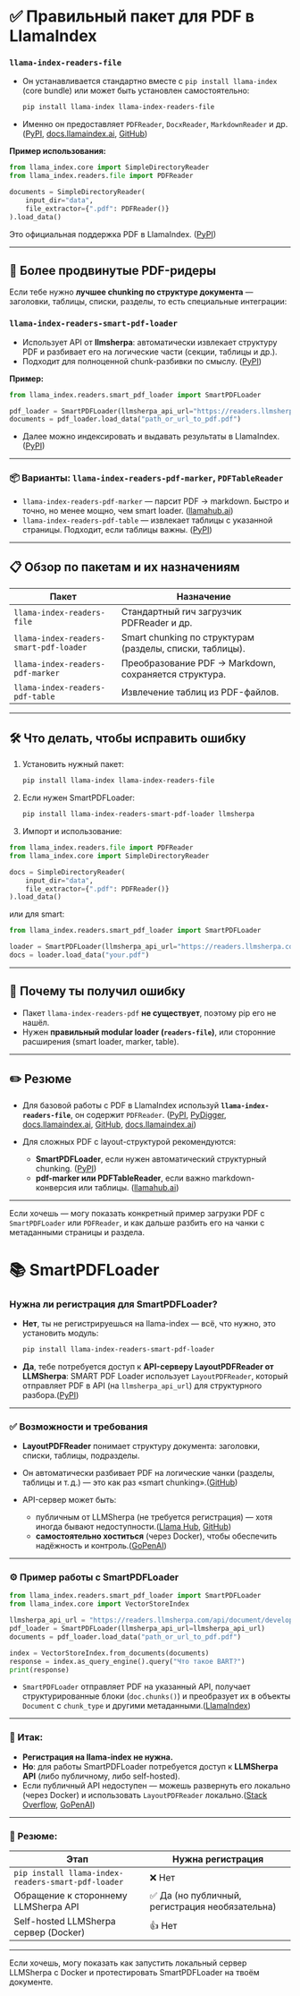 # ✅ Правильный пакет для PDF в LlamaIndex

### **`llama-index-readers-file`**

* Он устанавливается стандартно вместе с `pip install llama-index` (core bundle) или может быть установлен самостоятельно:

  ```bash
  pip install llama-index llama-index-readers-file
  ```
* Именно он предоставляет `PDFReader`, `DocxReader`, `MarkdownReader` и др. ([PyPI][1], [docs.llamaindex.ai][2], [GitHub][3])

**Пример использования:**

```python
from llama_index.core import SimpleDirectoryReader
from llama_index.readers.file import PDFReader

documents = SimpleDirectoryReader(
    input_dir="data",
    file_extractor={".pdf": PDFReader()}
).load_data()
```

Это официальная поддержка PDF в LlamaIndex. ([PyPI][1])

---

## 🧠 Более продвинутые PDF-ридеры

Если тебе нужно **лучшее chunking по структуре документа** — заголовки, таблицы, списки, разделы, то есть специальные интеграции:

### **`llama-index-readers-smart-pdf-loader`**

* Использует API от **llmsherpa**: автоматически извлекает структуру PDF и разбивает его на логические части (секции, таблицы и др.).
* Подходит для полноценной chunk-разбивки по смыслу. ([PyPI][4])

**Пример:**

```python
from llama_index.readers.smart_pdf_loader import SmartPDFLoader

pdf_loader = SmartPDFLoader(llmsherpa_api_url="https://readers.llmsherpa.com/api/document/developer/parseDocument?renderFormat=all")
documents = pdf_loader.load_data("path_or_url_to_pdf.pdf")
```

* Далее можно индексировать и выдавать результаты в LlamaIndex. ([PyPI][4])

---

### 📦 Варианты: `llama-index-readers-pdf-marker`, `PDFTableReader`

* `llama-index-readers-pdf-marker` — парсит PDF → markdown. Быстро и точно, но менее мощно, чем smart loader. ([llamahub.ai][5])
* `llama-index-readers-pdf-table` — извлекает таблицы с указанной страницы. Подходит, если таблицы важны. ([PyPI][6])

---

## 📋 Обзор по пакетам и их назначениям

| Пакет                                  | Назначение                                               |
| -------------------------------------- | -------------------------------------------------------- |
| `llama-index-readers-file`             | Стандартный rич загрузчик PDFReader и др.                |
| `llama-index-readers-smart-pdf-loader` | Smart chunking по структурам (разделы, списки, таблицы). |
| `llama-index-readers-pdf-marker`       | Преобразование PDF → Markdown, сохраняется структура.    |
| `llama-index-readers-pdf-table`        | Извлечение таблиц из PDF-файлов.                         |

---

## 🛠 Что делать, чтобы исправить ошибку

1. Установить нужный пакет:

   ```bash
   pip install llama-index llama-index-readers-file
   ```

2. Если нужен SmartPDFLoader:

   ```bash
   pip install llama-index-readers-smart-pdf-loader llmsherpa
   ```

3. Импорт и использование:

```python
from llama_index.readers.file import PDFReader
from llama_index.core import SimpleDirectoryReader

docs = SimpleDirectoryReader(
    input_dir="data",
    file_extractor={".pdf": PDFReader()}
).load_data()
```

или для smart:

```python
from llama_index.readers.smart_pdf_loader import SmartPDFLoader

loader = SmartPDFLoader(llmsherpa_api_url="https://readers.llmsherpa.com/api/...")  # endpoint разработчика
docs = loader.load_data("your.pdf")
```

---

## 🚨 Почему ты получил ошибку

* Пакет `llama-index-readers-pdf` **не существует**, поэтому pip его не нашёл.
* Нужен **правильный modular loader (`readers-file`)**, или сторонние расширения (smart loader, marker, table).

---

## ✏️ Резюме

* Для базовой работы с PDF в LlamaIndex используй **`llama-index-readers-file`**, он содержит `PDFReader`. ([PyPI][1], [PyDigger][7], [docs.llamaindex.ai][8], [GitHub][9], [docs.llamaindex.ai][10])
* Для сложных PDF с layout-структурой рекомендуются:

  * **SmartPDFLoader**, если нужен автоматический структурный chunking. ([PyPI][4])
  * **pdf-marker или PDFTableReader**, если важно markdown-конверсия или таблицы. ([llamahub.ai][5])

---

Если хочешь — могу показать конкретный пример загрузки PDF с `SmartPDFLoader` или `PDFReader`, и как дальше разбить его на чанки с метаданными страницы и раздела.

[1]: https://pypi.org/project/llama-index-readers-file/?utm_source=chatgpt.com "llama-index-readers-file - PyPI"
[2]: https://docs.llamaindex.ai/en/stable/getting_started/installation/?utm_source=chatgpt.com "Installation and Setup - LlamaIndex"
[3]: https://github.com/run-llama/llama_index/issues/11681?utm_source=chatgpt.com "ImportError: cannot import name 'PDFReader' from 'llama_index ..."
[4]: https://pypi.org/project/llama-index-readers-smart-pdf-loader/?utm_source=chatgpt.com "llama-index-readers-smart-pdf-loader - PyPI"
[5]: https://llamahub.ai/l/readers/llama-index-readers-pdf-marker?from=&utm_source=chatgpt.com "LlamaIndex Readers Integration: Pdf-Marker - Llama Hub"
[6]: https://pypi.org/project/llama-index-readers-pdf-table/?utm_source=chatgpt.com "llama-index-readers-pdf-table - PyPI"
[7]: https://pydigger.com/pypi/llama-index-readers-smart-pdf-loader?utm_source=chatgpt.com "llama-index-readers-smart-pdf-loader - PyDigger"
[8]: https://docs.llamaindex.ai/en/stable/api_reference/readers/smart_pdf_loader/?utm_source=chatgpt.com "Smart pdf loader - LlamaIndex"
[9]: https://github.com/run-llama/llama_index/issues/15243?utm_source=chatgpt.com "How to handle complex PDFs · Issue #15243 · run-llama/llama_index"
[10]: https://docs.llamaindex.ai/en/stable/module_guides/loading/?utm_source=chatgpt.com "Loading Data - LlamaIndex"


# 📚 SmartPDFLoader

### **Нужна ли регистрация для SmartPDFLoader?**

* **Нет**, ты не регистрируешься на llama-index — всё, что нужно, это установить модуль:

  ```bash
  pip install llama-index-readers-smart-pdf-loader
  ```
* **Да**, тебе потребуется доступ к **API-серверу LayoutPDFReader от LLMSherpa**:
  SMART PDF Loader использует `LayoutPDFReader`, который отправляет PDF в API (на `llmsherpa_api_url`) для структурного разбора.([PyPI][1])

---

### ✅ Возможности и требования

* **LayoutPDFReader** понимает структуру документа: заголовки, списки, таблицы, подразделы.
* Он автоматически разбивает PDF на логические чанки (разделы, таблицы и т. д.) — это как раз «smart chunking».([GitHub][2])
* API-сервер может быть:

  * публичным от LLMSherpa (не требуется регистрация) — хотя иногда бывают недоступности.([Llama Hub][3], [GitHub][4])
  * **самостоятельно хоститься** (через Docker), чтобы обеспечить надёжность и контроль.([GoPenAI][5])

---

### ⚙ Пример работы с SmartPDFLoader

```python
from llama_index.readers.smart_pdf_loader import SmartPDFLoader
from llama_index.core import VectorStoreIndex

llmsherpa_api_url = "https://readers.llmsherpa.com/api/document/developer/parseDocument?renderFormat=all"
pdf_loader = SmartPDFLoader(llmsherpa_api_url=llmsherpa_api_url)
documents = pdf_loader.load_data("path_or_url_to_pdf.pdf")

index = VectorStoreIndex.from_documents(documents)
response = index.as_query_engine().query("Что такое BART?")
print(response)
```

* `SmartPDFLoader` отправляет PDF на указанный API, получает структурированные блоки (`doc.chunks()`) и преобразует их в объекты `Document` с `chunk_type` и другими метаданными.([LlamaIndex][6])

---

### 📌 Итак:

* **Регистрация на llama-index не нужна.**
* **Но**: для работы SmartPDFLoader потребуется доступ к **LLMSherpa API** (либо публичному, либо self-hosted).
* Если публичный API недоступен — можешь развернуть его локально (через Docker) и использовать `LayoutPDFReader` локально.([Stack Overflow][7], [GoPenAI][5])

---

### 👣 Резюме:

| Этап                                               | Нужна регистрация                              |
| -------------------------------------------------- | ---------------------------------------------- |
| `pip install llama-index-readers-smart-pdf-loader` | ❌ Нет                                          |
| Обращение к стороннему LLMSherpa API               | ✅ Да (но публичный, регистрация необязательна) |
| Self-hosted LLMSherpa сервер (Docker)              | 👍 Нет                                         |

---

Если хочешь, могу показать как запустить локальный сервер LLMSherpa с Docker и протестировать SmartPDFLoader на твоём документе.

[1]: https://pypi.org/project/llama-index-readers-smart-pdf-loader/?utm_source=chatgpt.com "llama-index-readers-smart-pdf-loader - PyPI"
[2]: https://github.com/nlmatics/llmsherpa?utm_source=chatgpt.com "nlmatics/llmsherpa: Developer APIs to Accelerate LLM Projects"
[3]: https://llamahub.ai/l/readers/llama-index-readers-smart-pdf-loader?from=readers&utm_source=chatgpt.com "Smart PDF Loader - Llama Hub"
[4]: https://github.com/run-llama/llama_index/issues/14902?utm_source=chatgpt.com "[Bug]: Smart PDF Loader - Failed to establish a new connection ..."
[5]: https://blog.gopenai.com/running-pdf-parsers-in-docker-containers-5e7a7ed829c8?utm_source=chatgpt.com "Running PDF Parsers in Docker Containers - GoPenAI"
[6]: https://docs.llamaindex.ai/en/stable/api_reference/readers/smart_pdf_loader/?utm_source=chatgpt.com "Smart pdf loader - LlamaIndex"
[7]: https://stackoverflow.com/questions/78125440/loading-data-with-llama-index-after-upgrading-package-cant-find-readers-file?utm_source=chatgpt.com "loading data with llama-index after upgrading package can't find ..."
